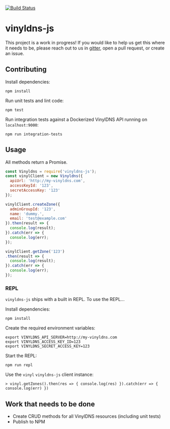 [![Build Status](https://travis-ci.org/vinyldns/vinyldns-js.svg?branch=master)](https://travis-ci.org/vinyldns/vinyldns-js)

# vinyldns-js

This project is a work in progress! If you would like to help us get this where it needs to be, please reach out to us in [gitter](https://gitter.im/vinyldns), open a pull request, or create an issue.

## Contributing

Install dependencies:

```
npm install
```

Run unit tests and lint code:

```
npm test
```

Run integration tests against a Dockerized VinylDNS API running on `localhost:9000`:

```
npm run integration-tests
```

## Usage

All methods return a Promise.

```javascript
const Vinyldns = require('vinyldns-js');
const vinylClient = new Vinyldns({
  apiUrl: 'http://my-vinyldns.com',
  accessKeyId: '123',
  secretAccessKey: '123'
});

vinylClient.createZone({
  adminGroupId: '123',
  name: 'dummy.',
  email: 'test@example.com'
}).then(result => {
  console.log(result);
}).catch(err => {
  console.log(err);
});

vinylClient.getZone('123')
.then(result => {
  console.log(result);
}).catch(err => {
  console.log(err);
});
```

### REPL

`vinyldns-js` ships with a built in REPL. To use the REPL...

Install dependencies:

```
npm install
```

Create the required environment variables:

```
export VINYLDNS_API_SERVER=http://my-vinyldns.com
export VINYLDNS_ACCESS_KEY_ID=123
export VINYLDNS_SECRET_ACCESS_KEY=123
```

Start the REPL:

```
npm run repl
```

Use the `vinyl` `vinyldns-js` client instance:

```
> vinyl.getZones().then(res => { console.log(res) }).catch(err => { console.log(err) })
```

## Work that needs to be done

* Create CRUD methods for all VinylDNS resources (including unit tests)
* Publish to NPM

